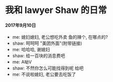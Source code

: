 # 我和 lawyer Shaw 的日常

#### 2017年9月10日

* me: 媳妇媳妇, 老公想吃外卖 鱼的辣个, 在哪点的?
* shaw: 呵呵呵 "美团外面"(附带链接)
* me: 哈哈哈, 谢媳妇
* shaw: 给一百块的消息费吧
* me: A呦V
* shaw: 不然你怎么可能找得到呢 给吧
* me: 不说啦媳妇, 老公要去吃饭了